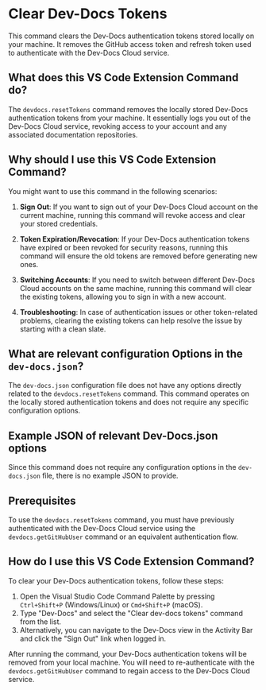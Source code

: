 
  
  # **Clear Dev-Docs Tokens**

This command clears the Dev-Docs authentication tokens stored locally on your machine. It removes the GitHub access token and refresh token used to authenticate with the Dev-Docs Cloud service.

## What does this VS Code Extension Command do?

The `devdocs.resetTokens` command removes the locally stored Dev-Docs authentication tokens from your machine. It essentially logs you out of the Dev-Docs Cloud service, revoking access to your account and any associated documentation repositories.

## Why should I use this VS Code Extension Command?

You might want to use this command in the following scenarios:

1. **Sign Out**: If you want to sign out of your Dev-Docs Cloud account on the current machine, running this command will revoke access and clear your stored credentials.

2. **Token Expiration/Revocation**: If your Dev-Docs authentication tokens have expired or been revoked for security reasons, running this command will ensure the old tokens are removed before generating new ones.

3. **Switching Accounts**: If you need to switch between different Dev-Docs Cloud accounts on the same machine, running this command will clear the existing tokens, allowing you to sign in with a new account.

4. **Troubleshooting**: In case of authentication issues or other token-related problems, clearing the existing tokens can help resolve the issue by starting with a clean slate.

## What are relevant configuration Options in the `dev-docs.json`?

The `dev-docs.json` configuration file does not have any options directly related to the `devdocs.resetTokens` command. This command operates on the locally stored authentication tokens and does not require any specific configuration options.

## Example JSON of relevant Dev-Docs.json options

Since this command does not require any configuration options in the `dev-docs.json` file, there is no example JSON to provide.

## Prerequisites

To use the `devdocs.resetTokens` command, you must have previously authenticated with the Dev-Docs Cloud service using the `devdocs.getGitHubUser` command or an equivalent authentication flow.

## How do I use this VS Code Extension Command?

To clear your Dev-Docs authentication tokens, follow these steps:

1. Open the Visual Studio Code Command Palette by pressing `Ctrl+Shift+P` (Windows/Linux) or `Cmd+Shift+P` (macOS).
2. Type "Dev-Docs" and select the "Clear dev-docs tokens" command from the list.
3. Alternatively, you can navigate to the Dev-Docs view in the Activity Bar and click the "Sign Out" link when logged in.

After running the command, your Dev-Docs authentication tokens will be removed from your local machine. You will need to re-authenticate with the `devdocs.getGitHubUser` command to regain access to the Dev-Docs Cloud service.
  
  